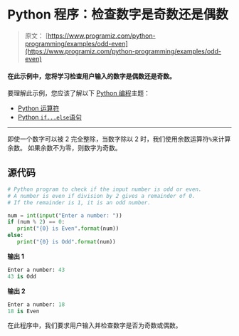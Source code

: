 # Python 程序：检查数字是奇数还是偶数

> 原文： [https://www.programiz.com/python-programming/examples/odd-even](https://www.programiz.com/python-programming/examples/odd-even)

#### 在此示例中，您将学习检查用户输入的数字是偶数还是奇数。

要理解此示例，您应该了解以下 [Python 编程](/python-programming "Python tutorial")主题：

*   [Python 运算符](/python-programming/operators)
*   [Python `if...else`语句](/python-programming/if-elif-else)

* * *

即使一个数字可以被 2 完全整除，当数字除以 2 时，我们使用余数运算符`%`来计算余数。 如果余数不为零，则数字为奇数。

## 源代码

```py
# Python program to check if the input number is odd or even.
# A number is even if division by 2 gives a remainder of 0.
# If the remainder is 1, it is an odd number.

num = int(input("Enter a number: "))
if (num % 2) == 0:
   print("{0} is Even".format(num))
else:
   print("{0} is Odd".format(num))
```

**输出 1**

```py
Enter a number: 43
43 is Odd 
```

**输出 2**

```py
Enter a number: 18
18 is Even

```

在此程序中，我们要求用户输入并检查数字是否为奇数或偶数。
